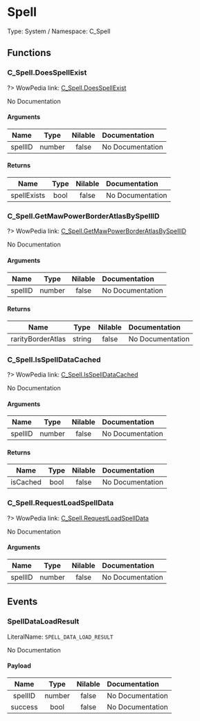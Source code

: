# Spell

Type: System / Namespace: C_Spell

## Functions

### C_Spell.DoesSpellExist
?> WowPedia link: [C_Spell.DoesSpellExist](https://wow.gamepedia.com/API_C_Spell.DoesSpellExist)

No Documentation

#### Arguments
|Name|Type|Nilable|Documentation|
|:---:|:---:|:---:|:---|
|spellID|number|false|No Documentation|
#### Returns
|Name|Type|Nilable|Documentation|
|:---:|:---:|:---:|:---|
|spellExists|bool|false|No Documentation|
### C_Spell.GetMawPowerBorderAtlasBySpellID
?> WowPedia link: [C_Spell.GetMawPowerBorderAtlasBySpellID](https://wow.gamepedia.com/API_C_Spell.GetMawPowerBorderAtlasBySpellID)

No Documentation

#### Arguments
|Name|Type|Nilable|Documentation|
|:---:|:---:|:---:|:---|
|spellID|number|false|No Documentation|
#### Returns
|Name|Type|Nilable|Documentation|
|:---:|:---:|:---:|:---|
|rarityBorderAtlas|string|false|No Documentation|
### C_Spell.IsSpellDataCached
?> WowPedia link: [C_Spell.IsSpellDataCached](https://wow.gamepedia.com/API_C_Spell.IsSpellDataCached)

No Documentation

#### Arguments
|Name|Type|Nilable|Documentation|
|:---:|:---:|:---:|:---|
|spellID|number|false|No Documentation|
#### Returns
|Name|Type|Nilable|Documentation|
|:---:|:---:|:---:|:---|
|isCached|bool|false|No Documentation|
### C_Spell.RequestLoadSpellData
?> WowPedia link: [C_Spell.RequestLoadSpellData](https://wow.gamepedia.com/API_C_Spell.RequestLoadSpellData)

No Documentation

#### Arguments
|Name|Type|Nilable|Documentation|
|:---:|:---:|:---:|:---|
|spellID|number|false|No Documentation|
## Events

### SpellDataLoadResult
LiteralName: `SPELL_DATA_LOAD_RESULT`

No Documentation

#### Payload
|Name|Type|Nilable|Documentation|
|:---:|:---:|:---:|:---|
|spellID|number|false|No Documentation|
|success|bool|false|No Documentation|